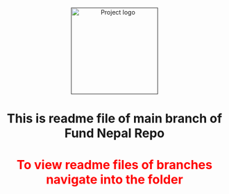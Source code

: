 <p align="center">
  <a href="" rel="noopener">
 <img width=200px height=200px src="https://i.imgur.com/6wj0hh6.jpg" alt="Project logo"></a>
</p>

<h1 align="center" color="red">This is readme file of main branch of Fund Nepal Repo</h1>

<h1 align="center" style="color:red;">To view readme files of branches navigate into the folder</h1>

